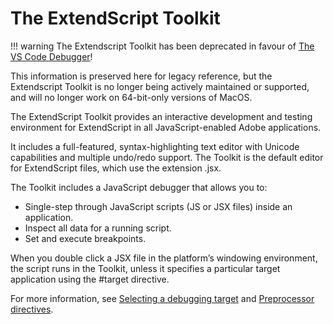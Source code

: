 # The ExtendScript Toolkit

!!! warning
    The Extendscript Toolkit has been deprecated in favour of [The VS Code Debugger](../vscode-debugger/index.md#the-vscode-debugger)!

This information is preserved here for legacy reference, but the Extendscript Toolkit is no longer being actively maintained or supported, and will no longer work on 64-bit-only versions of MacOS.

The ExtendScript Toolkit provides an interactive development and testing environment for ExtendScript in all JavaScript-enabled Adobe applications.

It includes a full-featured, syntax-highlighting text editor with Unicode capabilities and multiple undo/redo support. The Toolkit is the default editor for ExtendScript files, which use the extension .jsx.

The Toolkit includes a JavaScript debugger that allows you to:

- Single-step through JavaScript scripts (JS or JSX files) inside an application.
- Inspect all data for a running script.
- Set and execute breakpoints.

When you double click a JSX file in the platform’s windowing environment, the script runs in the Toolkit, unless it specifies a particular target application using the #target directive.

For more information, see [Selecting a debugging target](debugging-in-the-toolkit.md#selecting-a-debugging-target) and [Preprocessor directives](../extendscript-tools-features/preprocessor-directives.md#preprocessor-directives).
